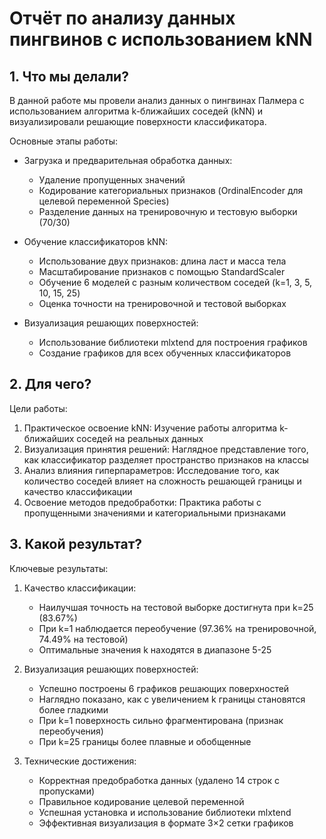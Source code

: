# Отчёт по анализу данных пингвинов с использованием kNN

## 1. Что мы делали?

В данной работе мы провели анализ данных о пингвинах Палмера с использованием алгоритма k-ближайших соседей (kNN) и визуализировали решающие поверхности классификатора.

Основные этапы работы:

- Загрузка и предварительная обработка данных:
  - Удаление пропущенных значений
  - Кодирование категориальных признаков (OrdinalEncoder для целевой переменной Species)
  - Разделение данных на тренировочную и тестовую выборки (70/30)

- Обучение классификаторов kNN:
  - Использование двух признаков: длина ласт и масса тела
  - Масштабирование признаков с помощью StandardScaler
  - Обучение 6 моделей с разным количеством соседей (k=1, 3, 5, 10, 15, 25)
  - Оценка точности на тренировочной и тестовой выборках

- Визуализация решающих поверхностей:
  - Использование библиотеки mlxtend для построения графиков
  - Создание графиков для всех обученных классификаторов

## 2. Для чего?

Цели работы:

1. Практическое освоение kNN: Изучение работы алгоритма k-ближайших соседей на реальных данных
2. Визуализация принятия решений: Наглядное представление того, как классификатор разделяет пространство признаков на классы
3. Анализ влияния гиперпараметров: Исследование того, как количество соседей влияет на сложность решающей границы и качество классификации
4. Освоение методов предобработки: Практика работы с пропущенными значениями и категориальными признаками

## 3. Какой результат?

Ключевые результаты:

1. Качество классификации:
   - Наилучшая точность на тестовой выборке достигнута при k=25 (83.67%)
   - При k=1 наблюдается переобучение (97.36% на тренировочной, 74.49% на тестовой)
   - Оптимальные значения k находятся в диапазоне 5-25

2. Визуализация решающих поверхностей:
   - Успешно построены 6 графиков решающих поверхностей
   - Наглядно показано, как с увеличением k границы становятся более гладкими
   - При k=1 поверхность сильно фрагментирована (признак переобучения)
   - При k=25 границы более плавные и обобщенные

3. Технические достижения:
   - Корректная предобработка данных (удалено 14 строк с пропусками)
   - Правильное кодирование целевой переменной
   - Успешная установка и использование библиотеки mlxtend
   - Эффективная визуализация в формате 3×2 сетки графиков